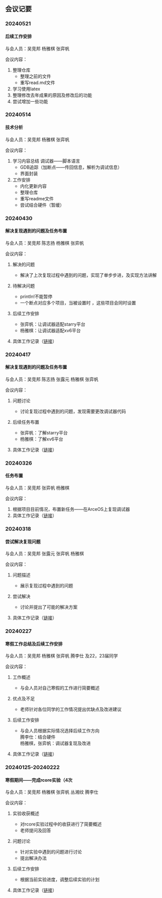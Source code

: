## 会议记要

### 20240521
#### 后续工作安排
与会人员：吴竞邦 杨雅棋 张弈帆 

会议内容：
1. 整理仓库
   - 整理之前的文件
   - 重写read.md文件
2. 学习使用latex
3. 整理修改去年成果的原因及修改后的功能
4. 尝试增加一些功能


### 20240514  

#### 技术分析

与会人员：吴竞邦 杨雅棋 张弈帆 

会议内容：
1. 学习内容总结
   调试器——脚本语言
   - GDB追踪（加断点——传回信息，解析为调试信息）
   - 界面封装
2. 工作安排
   - 内化更新内容
   - 整理仓库
   - 重写readme文件
   - 尝试结合硬件（暂缓）


### 20240430 

#### 解决复现遇到的问题及任务布置
 
与会人员：吴竞邦 陈志扬 杨雅棋 张弈帆 

会议内容：
1. 解决的问题
   - 解决了上次复现过程中遇到的问题，实现了单步步进，及实现方法讲解

2. 待解决问题
   - println!不能暂停
   - 一个断点对应多个项目，当被设置时 ，这些项目会同时设置

3. 后续工作安排
   - 张弈帆：让调试器适配starry平台
   - 杨雅棋：让调试器适配xv6平台
4. 具体工作记录（[链接](https://github.com/chenzhiy2001/code-debug/blob/master/docs/%E5%B7%A5%E4%BD%9C%E8%AE%B0%E5%BD%95/20240431-%E5%85%B7%E4%BD%93%E5%B7%A5%E4%BD%9C.md)）


### 20240417
#### 解决复现遇到的问题及任务布置

与会人员：吴竞邦 陈志扬 张露元 杨雅棋 张弈帆 

会议内容：
1. 问题讨论
   - 讨论复现过程中遇到的问题，发现需要更改调试器代码

2. 后续任务布置
   - 张弈帆：了解starry平台
   - 杨雅棋：了解xv6平台
3. 具体工作记录（[链接](https://github.com/chenzhiy2001/code-debug/blob/master/docs/%E5%B7%A5%E4%BD%9C%E8%AE%B0%E5%BD%95/20240417-%E5%85%B7%E4%BD%93%E5%B7%A5%E4%BD%9C.md)）

### 20240326
#### 任务布置
   
与会人员：吴竞邦 张弈帆 杨雅棋

会议内容：
1. 根据项目目前情况，布置新任务——在ArceOS上复现调试器
2. 具体工作记录（[链接](https://github.com/chenzhiy2001/code-debug/blob/master/docs/%E5%B7%A5%E4%BD%9C%E8%AE%B0%E5%BD%95/20240327-%E5%85%B7%E4%BD%93%E5%B7%A5%E4%BD%9C.md)）

### 20240318
#### 尝试解决复现问题

与会人员：吴竞邦 张露元 张弈帆 杨雅棋 

会议内容：
1. 问题描述
   - 展示复现过程中遇到的问题

2. 尝试解决
   - 讨论并提出了可能的解决方案

3. 具体工作记录（[链接](https://github.com/chenzhiy2001/code-debug/blob/master/docs/%E5%B7%A5%E4%BD%9C%E8%AE%B0%E5%BD%95/20240327-%E5%85%B7%E4%BD%93%E5%B7%A5%E4%BD%9C.md)）

### 20240227
#### 寒假工作总结及后续工作安排

与会人员：吴竞邦 杨雅棋 张弈帆 腾李仕 及22，23届同学  

会议内容：

1. 工作概述
   - 与会人员对自己寒假的工作进行简要概述

2. 优点及不足
   - 老师针对各位同学的工作情况提出优缺点及改进建议

3. 后续工作安排
   - 与会人员根据实际情况选择后续工作方向  
   腾李仕：结合硬件   
   杨雅棋，张弈帆：调试器复现及改进
4. 具体工作记录（[链接](https://github.com/chenzhiy2001/code-debug/blob/master/docs/%E5%B7%A5%E4%BD%9C%E8%AE%B0%E5%BD%95/20240228-%E5%85%B7%E4%BD%93%E5%B7%A5%E4%BD%9C.md)）

### 20240125-20240222
#### 寒假期间——完成rcore实验（4次

与会人员：吴竞邦 杨雅棋 张弈帆 丛湘纹 腾李仕  

会议内容：

1. 实验收获概述
   - 对rcore实验过程中的收获进行了简要概述
   - 老师提问及回答

2. 问题讨论
   - 针对实验中遇到的问题进行讨论
   - 提出解决办法

3. 后续工作安排
   - 根据当前实验进度，调整后续实验的计划

4. 具体工作记录（[链接](https://github.com/chenzhiy2001/code-debug/blob/master/docs/%E5%B7%A5%E4%BD%9C%E8%AE%B0%E5%BD%95/20240228-%E5%85%B7%E4%BD%93%E5%B7%A5%E4%BD%9C.md)）
